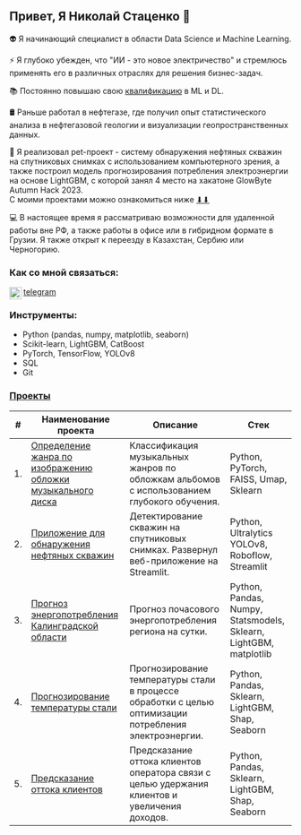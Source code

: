 ## Привет, Я Николай Стаценко 👋

👽 Я начинающий специалист в области Data Science и Machine Learning.  

⚡ Я глубоко убежден, что "ИИ - это новое электричество" и стремлюсь применять его в различных отраслях для решения бизнес-задач.  

📚 Постоянно повышаю свою [квалификацию](https://drive.google.com/drive/folders/1wb1PHOdPDOg4V4RoB-mqDSCkgA_jYGlb?usp=sharing) в ML и DL.  

🛢 Раньше работал в нефтегазе, где получил опыт статистического анализа в нефтегазовой геологии и визуализации геопространственных данных.  

🔭 Я реализовал pet-проект - систему обнаружения нефтяных скважин на спутниковых снимках с использованием компьютерного зрения, а также построил модель прогнозирования потребления электроэнергии на основе LightGBM, с которой занял 4 место на хакатоне GlowByte Autumn Hack 2023.   
С моими проектами можно ознакомиться ниже [⬇⬇](https://github.com/statsenko-na#проекты)  

💻 В настоящее время я рассматриваю возможности для удаленной работы вне РФ, а также работы в офисе или в гибридном формате в Грузии. Я также открыт к переезду в Казахстан, Сербию или Черногорию.  

### Как со мной связаться:
<a href="https://t.me/statsenko"><img align="left" alt="statsenko | Telegram" width="22px" src="https://upload.wikimedia.org/wikipedia/commons/8/82/Telegram_logo.svg" /></a> [telegram](https://t.me/statsenko)

### Инструменты:
* Python (pandas, numpy, matplotlib, seaborn)
* Scikit-learn, LightGBM, CatBoost
* PyTorch, TensorFlow, YOLOv8
* SQL
* Git

### [Проекты](https://github.com/statsenko-na/Projects)

| #    | Наименование проекта                | Описание                                                     | Стек                                                         |
| ---- | ------------------------------------------------------------ | ------------------------------------------------------------ | ------------------------------------------------------------ |
| 1.   | [Определение жанра по изображению обложки музыкального диска](https://github.com/statsenko-na/Projects/tree/main/album-cover-genre-classifier) | Классификация музыкальных жанров по обложкам альбомов с использованием глубокого обучения. | Python, PyTorch, FAISS, Umap, Sklearn                    |
| 2.   | [Приложение для обнаружения нефтяных скважин](https://github.com/statsenko-na/well-detector-yolov8) |Детектирование скважин на спутниковых снимках. Развернул веб-приложение на Streamlit. | Python, Ultralytics YOLOv8, Roboflow, Streamlit  |
| 3.   | [Прогноз  энергопотребления Калинградской области](https://github.com/statsenko-na/Projects/tree/main/Kaliningrad%20energy) | Прогноз почасового энергопотребления региона на сутки. | Python, Pandas, Numpy, Statsmodels, Sklearn, LightGBM, matplotlib |
| 4.   | [Прогнозирование температуры стали](https://github.com/statsenko-na/Projects/tree/main/Steel%20temperature) | Прогнозирование температуры стали в процессе обработки с целью оптимизации потребления электроэнергии.  | Python, Pandas, Sklearn, LightGBM, Shap, Seaborn |
| 5.   | [Предсказание оттока клиентов](https://github.com/statsenko-na/Projects/tree/main/Churn%20rate)| Предсказание оттока клиентов оператора связи с целью удержания клиентов и увеличения доходов.            | Python, Pandas, Sklearn, LightGBM, Shap, Seaborn |



<!--
**statsenko-na/statsenko-na** is a ✨ _special_ ✨ repository because its `README.md` (this file) appears on your GitHub profile.

Here are some ideas to get you started:

- 🔭 I’m currently working on ...
- 🌱 I’m currently learning ...
- 👯 I’m looking to collaborate on ...
- 🤔 I’m looking for help with ...
- 💬 Ask me about ...
- 📫 How to reach me: ...
- 😄 Pronouns: ...
- ⚡ Fun fact: ...
-->
